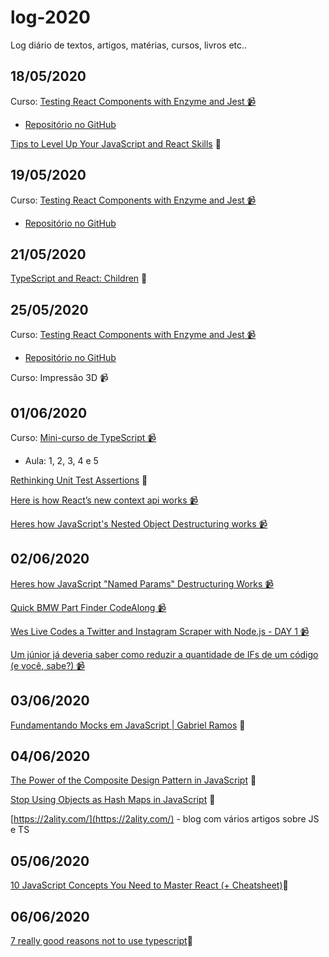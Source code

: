 # log-2020
Log diário de textos, artigos, matérias, cursos, livros etc..

## 18/05/2020
Curso: [Testing React Components with Enzyme and Jest 📹](https://egghead.io/courses/test-react-components-with-enzyme-and-jest)
* [Repositório no GitHub](https://github.com/JulianoPadilha/learning-jest-with-enzyme)

[Tips to Level Up Your JavaScript and React Skills](https://medium.com/better-programming/tips-to-level-up-your-javascript-and-react-skills-62bfbbb9b4d) 📜

## 19/05/2020
Curso: [Testing React Components with Enzyme and Jest 📹](https://egghead.io/courses/test-react-components-with-enzyme-and-jest)
* [Repositório no GitHub](https://github.com/JulianoPadilha/learning-jest-with-enzyme)

## 21/05/2020
[TypeScript and React: Children](https://fettblog.eu/typescript-react/children/) 📜

## 25/05/2020
Curso: [Testing React Components with Enzyme and Jest 📹](https://egghead.io/courses/test-react-components-with-enzyme-and-jest)
* [Repositório no GitHub](https://github.com/JulianoPadilha/learning-jest-with-enzyme)

Curso: Impressão 3D 📹

## 01/06/2020
Curso: [Mini-curso de TypeScript 📹](https://www.youtube.com/watch?v=mRixno_uE2o&list=PLlAbYrWSYTiPanrzauGa7vMuve7_vnXG_)

* Aula: 1, 2, 3, 4 e 5

[Rethinking Unit Test Assertions](https://medium.com/javascript-scene/rethinking-unit-test-assertions-55f59358253f) 📜

[Here is how React’s new context api works 📹](https://youtu.be/XLJN4JfniH4)

[Heres how JavaScript's Nested Object Destructuring works 📹](https://youtu.be/_ApRMRGI-6g)

## 02/06/2020
[Heres how JavaScript "Named Params" Destructuring Works 📹](https://youtu.be/c2PGgkCIjEA)

[Quick BMW Part Finder CodeAlong 📹](https://youtu.be/Vo_8uc1j2Yk)

[Wes Live Codes a Twitter and Instagram Scraper with Node.js - DAY 1 📹](https://youtu.be/rWc0xqroY4U)

[Um júnior já deveria saber como reduzir a quantidade de IFs de um código (e você, sabe?) 📹](https://youtu.be/Lf3ZV0UsnEo)

## 03/06/2020

[Fundamentando Mocks em JavaScript | Gabriel Ramos](https://gabrieluizramos.com.br/fundamentando-mocks-em-javascript) 📜

## 04/06/2020

[The Power of the Composite Design Pattern in JavaScript](https://medium.com/better-programming/the-power-of-the-composite-design-pattern-in-javascript-51eef5eaaa05) 📜

[Stop Using Objects as Hash Maps in JavaScript](https://medium.com/better-programming/stop-using-objects-as-hash-maps-in-javascript-9a272e85f6a8) 📜

[https://2ality.com/](https://2ality.com/) - blog com vários artigos sobre JS e TS

## 05/06/2020

[10 JavaScript Concepts You Need to Master React (+ Cheatsheet)](https://codeartistry.io/10-javascript-concepts-you-need-to-master-react/)📜

## 06/06/2020

[7 really good reasons not to use typescript](https://everyday.codes/javascript/7-really-good-reasons-not-to-use-typescript/)📜


